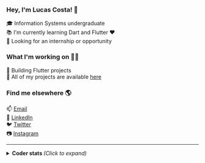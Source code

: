 ### Hey, I'm Lucas Costa! :wave:

:mortar_board: Information Systems undergraduate  
:books: I'm currently learning Dart and Flutter :heart:  
:mag_right: Looking for an internship or opportunity

### What I'm working on :man_technologist:  

:iphone: Building Flutter projects  
:open_file_folder: All of my projects are available [here](https://github.com/ocostalucas?tab=repositories)


### Find me elsewhere 🌎

:mailbox: [Email](mailto:olucascosta98@gmail.com)  
:briefcase: [LinkedIn](https://www.linkedin.com/in/ocostalucas/)  
:bird: [Twitter](https://twitter.com/ocostalucas)  
:camera: [Instagram](https://www.instagram.com/ocostalucas/)

---
<details>
  <summary> <b> Coder stats </b> <i>(Click to expand)</i> </summary>
  <br>
    <a href="https://github.com/ocostalucas">
    <img align="left" src="https://github-readme-stats.vercel.app/api?username=ocostalucas&show_icons=true&title_color=EF2D56&icon_color=FF9914&text_color=F8F4F9&bg_color=031926&count_private=true" />
